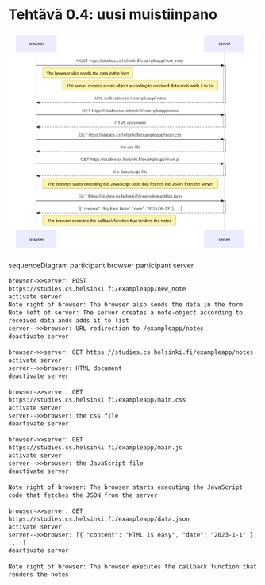 # Tehtävä 0.4: uusi muistiinpano
![Tehtävä 0.4](tehtava0.4.png "uusi muistiinpano")

sequenceDiagram
    participant browser
    participant server
    
    browser->>server: POST https://studies.cs.helsinki.fi/exampleapp/new_note
    activate server
    Note right of browser: The browser also sends the data in the form
    Note left of server: The server creates a note-object according to received data ands adds it to list
    server-->>browser: URL redirection to /exampleapp/notes
    deactivate server
    
    browser->>server: GET https://studies.cs.helsinki.fi/exampleapp/notes
    activate server
    server-->>browser: HTML document
    deactivate server
    
    browser->>server: GET https://studies.cs.helsinki.fi/exampleapp/main.css
    activate server
    server-->>browser: the css file
    deactivate server
    
    browser->>server: GET https://studies.cs.helsinki.fi/exampleapp/main.js
    activate server
    server-->>browser: the JavaScript file
    deactivate server
    
    Note right of browser: The browser starts executing the JavaScript code that fetches the JSON from the server
    
    browser->>server: GET https://studies.cs.helsinki.fi/exampleapp/data.json
    activate server
    server-->>browser: [{ "content": "HTML is easy", "date": "2023-1-1" }, ... ]
    deactivate server    

    Note right of browser: The browser executes the callback function that renders the notes 
